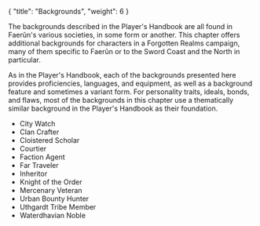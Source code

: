 {
  "title": "Backgrounds",
  "weight": 6
}

The backgrounds described in the Player's Handbook are all found in Faerûn's various societies, in some form or another. This chapter offers additional backgrounds for characters in a Forgotten Realms campaign, many of them specific to Faerûn or to the Sword Coast and the North in particular.

As in the Player's Handbook, each of the backgrounds presented here provides proficiencies, languages, and equipment, as well as a background feature and sometimes a variant form. For personality traits, ideals, bonds, and flaws, most of the backgrounds in this chapter use a thematically similar background in the Player's Handbook as their foundation.

- City Watch
- Clan Crafter
- Cloistered Scholar
- Courtier
- Faction Agent
- Far Traveler
- Inheritor
- Knight of the Order
- Mercenary Veteran
- Urban Bounty Hunter
- Uthgardt Tribe Member
- Waterdhavian Noble